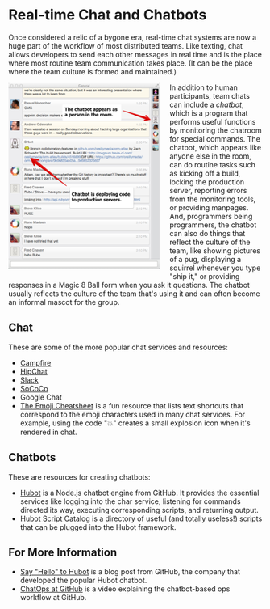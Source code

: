 # Real-time Chat and Chatbots

<span class="drop fa fa-comments fa-5x pull-left fa-border"></span>

Once considered a relic of a bygone era, real-time chat systems are now a huge part of the workflow of most distributed teams.  Like texting, chat allows developers to send each other messages in real time and is the place where most routine team communication takes place.  (It can be the place where the team culture is formed and maintained.)

<img style="width: 300px; float:left; margin-bottom: 20px; margin-right: 20px" src="images/chatbot.png"/>

In addition to human participants, team chats can include a _chatbot_, which is a program that performs useful functions by monitoring the chatroom for special commands.  The chatbot, which appears like anyone else in the room, can do routine tasks such as kicking off a build, locking the production server, reporting errors from the monitoring tools, or providing manpages.  And, programmers being programmers, the chatbot can also do things that reflect the culture of the team, like showing pictures of a pug, displaying a squirrel whenever you type "ship it," or providing responses in a Magic 8 Ball form when you ask it questions.  The chatbot usually reflects the culture of the team that's using it and can often become an informal mascot for the group.



## Chat

These are some of the more popular chat services and resources:

* [Campfire](https://campfirenow.com/)
* [HipChat](https://www.hipchat.com)
* [Slack](https://slack.com/)
* [SoCoCo](https://www.sococo.com/)
* Google Chat
* [The Emoji Cheatsheet](http://www.emoji-cheat-sheet.com/) is a fun resource that lists text shortcuts that correspond to the emoji characters used in many chat services.  For example, using the code ":boom:" creates a small explosion icon when it's rendered in chat.

## Chatbots

These are resources for creating chatbots:

* [Hubot](https://hubot.github.com/) is a Node.js chatbot engine from GitHub.  It provides the essential services like logging into the char service, listening for commands directed its way, executing corresponding scripts, and returning output.
* [Hubot Script Catalog](http://hubot-script-catalog.herokuapp.com/) is a directory of useful (and totally useless!) scripts that can be plugged into the Hubot framework.


## For More Information

* [Say "Hello" to Hubot](https://github.com/blog/968-say-hello-to-hubot) is a blog post from GitHub, the company that developed the popular Hubot chatbot.
* [ChatOps at GitHub](https://www.youtube.com/watch?v=NST3u-GjjFw) is a video explaining the chatbot-based ops workflow at GitHub.
